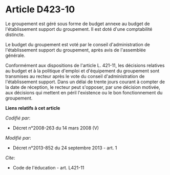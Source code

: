 # Article D423-10

Le groupement est géré sous forme de budget annexe au budget de l'établissement support du groupement. Il est doté d'une
comptabilité distincte. 

Le budget du groupement est voté par le conseil d'administration de l'établissement support du groupement, après avis de
l'assemblée générale. 

Conformément aux dispositions de l'article L. 421-11, les décisions relatives au budget et à la politique d'emploi et
d'équipement du groupement sont transmises au recteur après le vote du conseil d'administration de l'établissement support.
Dans un délai de trente jours courant à compter de la date de réception, le recteur peut s'opposer, par une décision motivée,
aux décisions qui mettent en péril l'existence ou le bon fonctionnement du groupement.

**Liens relatifs à cet article**

_Codifié par_:

  - Décret n°2008-263 du 14 mars 2008 (V)

_Modifié par_:

  - Décret n°2013-852 du 24 septembre 2013 - art. 1

_Cite_:

  - Code de l'éducation - art. L421-11
